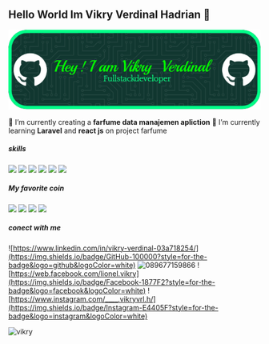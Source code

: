 ## Hello World Im Vikry Verdinal Hadrian 👋
![vikryverdinal](img/gihup.png)


<!--
**vikry46/vikry46** is a ✨ _special_ ✨ repository because its `README.md` (this file) appears on your GitHub profile.

Here are some ideas to get you started:

- 🔭 I’m currently working on ...
- 🌱 I’m currently learning ...
- 👯 I’m looking to collaborate on ...
- 🤔 I’m looking for help with ...
- 💬 Ask me about ...
- 📫 How to reach me: ...
- 😄 Pronouns: ...
- ⚡ Fun fact: ...
-->
🔭 I’m currently creating a **farfume data manajemen apliction** 
🌱 I’m currently learning **Laravel** and **react js** on project farfume
 ##### skills
 <img src="https://img.shields.io/badge/HTML5-E34F26?style=for-the-badge&logo=html5&logoColor=white" /> <img src="https://img.shields.io/badge/JavaScript-323330?style=for-the-badge&logo=javascript&logoColor=F7DF1E" /> <img src="https://img.shields.io/badge/CSS3-1572B6?style=for-the-badge&logo=css3&logoColor=white" /> <img src="https://img.shields.io/badge/PHP-777BB4?style=for-the-badge&logo=php&logoColor=white" /> <img src="https://img.shields.io/badge/Bootstrap-563D7C?style=for-the-badge&logo=bootstrap&logoColor=white" /> <img src="https://img.shields.io/badge/Laravel-FF2D20?style=for-the-badge&logo=laravel&logoColor=white" />


 ##### My favorite coin
  <img src="https://img.shields.io/badge/Bitcoin-000000?style=for-the-badge&logo=bitcoin&logoColor=whitee" /> <img src="https://img.shields.io/badge/Binance-FCD535?style=for-the-badge&logo=binance&logoColor=000" /> <img src="https://img.shields.io/badge/Solana-000?style=for-the-badge&logo=Solana&logoColor=9945FF" /> <img src="https://img.shields.io/badge/Ethereum-3C3C3D?style=for-the-badge&logo=Ethereum&logoColor=white" />

##### conect with me
![https://www.linkedin.com/in/vikry-verdinal-03a718254/](https://img.shields.io/badge/GitHub-100000?style=for-the-badge&logo=github&logoColor=white) ![089677159866](https://img.shields.io/badge/WhatsApp-25D366?style=for-the-badge&logo=whatsapp&logoColor=white) ![https://web.facebook.com/lionel.vikry](https://img.shields.io/badge/Facebook-1877F2?style=for-the-badge&logo=facebook&logoColor=white) ![https://www.instagram.com/____.vikryvrl.h/](https://img.shields.io/badge/Instagram-E4405F?style=for-the-badge&logo=instagram&logoColor=white)

![vikry](https://media.giphy.com/media/PV7tMQ8izHPt9JxHAI/giphy.gif?cid=ecf05e475l6bu7zfy08uhjlsdqnyffwd5kfl9q440phxjefn&ep=v1_gifs_search&rid=giphy.gif&ct=g)
